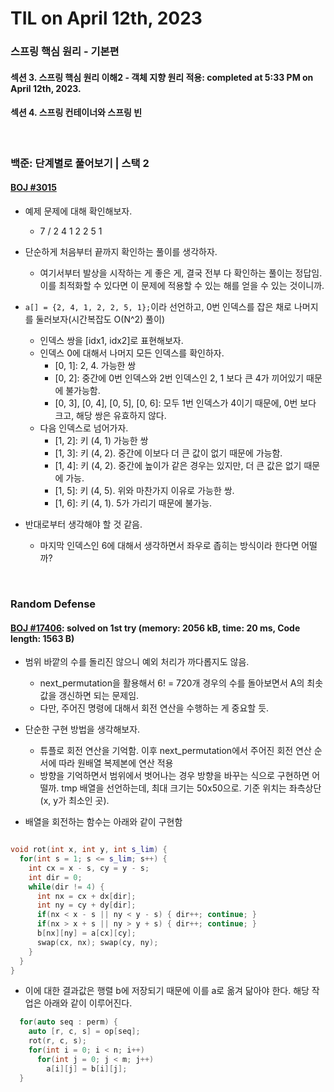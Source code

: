 # **TIL on April 12th, 2023**
### 스프링 핵심 원리 - 기본편
#### 섹션 3. 스프링 핵심 원리 이해2 - 객체 지향 원리 적용: completed at 5:33 PM on April 12th, 2023.
#### 섹션 4. 스프링 컨테이너와 스프링 빈
<br>

### 백준: 단계별로 풀어보기 | 스택 2
#### [BOJ #3015](../../../Problem%20Solving/boj/Stack/3015-04-11-2023.cpp)
* 예제 문제에 대해 확인해보자.
  - 7 / 2 4 1 2 2 5 1

* 단순하게 처음부터 끝까지 확인하는 풀이를 생각하자.
  - 여기서부터 발상을 시작하는 게 좋은 게, 결국 전부 다 확인하는 풀이는 정답임. 이를 최적화할 수 있다면 이 문제에 적용할 수 있는 해를 얻을 수 있는 것이니까.

* `a[] = {2, 4, 1, 2, 2, 5, 1};`이라 선언하고, 0번 인덱스를 잡은 채로 나머지를 둘러보자(시간복잡도 O(N^2) 풀이)
  - 인덱스 쌍을 [idx1, idx2]로 표현해보자.
  - 인덱스 0에 대해서 나머지 모든 인덱스를 확인하자.
    * [0, 1]: 2, 4. 가능한 쌍
    * [0, 2]: 중간에 0번 인덱스와 2번 인덱스인 2, 1 보다 큰 4가 끼어있기 때문에 불가능함.
    * [0, 3], [0, 4], [0, 5], [0, 6]: 모두 1번 인덱스가 4이기 때문에, 0번 보다 크고, 해당 쌍은 유효하지 않다.
  - 다음 인덱스로 넘어가자.
    * [1, 2]: 키 (4, 1) 가능한 쌍
    * [1, 3]: 키 (4, 2). 중간에 이보다 더 큰 값이 없기 때문에 가능함.
    * [1, 4]: 키 (4, 2). 중간에 높이가 같은 경우는 있지만, 더 큰 값은 없기 때문에 가능.
    * [1, 5]: 키 (4, 5). 위와 마찬가지 이유로 가능한 쌍.
    * [1, 6]: 키 (4, 1). 5가 가리기 때문에 불가능.

* 반대로부터 생각해야 할 것 같음.
  - 마지막 인덱스인 6에 대해서 생각하면서 좌우로 좁히는 방식이라 한다면 어떨까?
<br>

### Random Defense
#### [BOJ #17406](../../../Problem%20Solving/boj/random%20defense/17406-04-12-2023.cpp): solved on 1st try (memory: 2056 kB, time: 20 ms, Code length: 1563 B)
* 범위 바깥의 수를 돌리진 않으니 예외 처리가 까다롭지도 않음.
  - next_permutation을 활용해서 6! = 720개 경우의 수를 돌아보면서 A의 최솟값을 갱신하면 되는 문제임.
  - 다만, 주어진 명령에 대해서 회전 연산을 수행하는 게 중요할 듯.
* 단순한 구현 방법을 생각해보자.
  - 튜플로 회전 연산을 기억함. 이후 next_permutation에서 주어진 회전 연산 순서에 따라 원배열 복제본에 연산 적용
  - 방향을 기억하면서 범위에서 벗어나는 경우 방향을 바꾸는 식으로 구현하면 어떨까. tmp 배열을 선언하는데, 최대 크기는 50x50으로. 기준 위치는 좌측상단(x, y가 최소인 곳).

* 배열을 회전하는 함수는 아래와 같이 구현함
```cpp

void rot(int x, int y, int s_lim) {
  for(int s = 1; s <= s_lim; s++) {
    int cx = x - s, cy = y - s;
    int dir = 0;
    while(dir != 4) {
      int nx = cx + dx[dir];
      int ny = cy + dy[dir];
      if(nx < x - s || ny < y - s) { dir++; continue; }
      if(nx > x + s || ny > y + s) { dir++; continue; }
      b[nx][ny] = a[cx][cy];
      swap(cx, nx); swap(cy, ny);
    }
  }
}
```
* 이에 대한 결과값은 행렬 b에 저장되기 때문에 이를 a로 옮겨 닮아야 한다. 해당 작업은 아래와 같이 이루어진다.

```cpp
  for(auto seq : perm) {
    auto [r, c, s] = op[seq];
    rot(r, c, s);
    for(int i = 0; i < n; i++)
      for(int j = 0; j < m; j++)
        a[i][j] = b[i][j];
  }
```